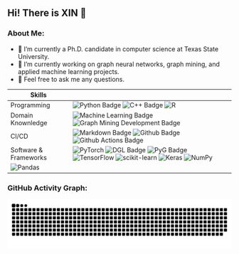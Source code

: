 ## Hi! There is XIN 👋

### About Me:
- 🔭 I’m currently a Ph.D. candidate in computer science at Texas State University.
- 🌱 I’m currently working on graph neural networks, graph mining, and applied machine learning projects.
- 💬 Feel free to ask me any questions.

| Skills |  |
| ---------------------------------------- |----------------------------------------- |
|Programming|![Python Badge](https://img.shields.io/badge/-Python-3776AB?style=flat&logo=Python&logoColor=white) ![C++ Badge](https://img.shields.io/badge/C%2B%2B-00599C?style=flat&logo=c%2B%2B&logoColor=white) ![R](https://img.shields.io/badge/R-%23276DC3.svg?style=flat&logo=R&logoColor=white)|
|Domain Knownledge|![Machine Learning Badge](https://img.shields.io/badge/-Machine%20Learning-01D277?style=flat&logoColor=white) ![Graph Mining Development Badge](https://img.shields.io/badge/-Graph%20Mining-FAB040?style=flat&logoColor=white) |
|CI/CD|![Markdown Badge](https://img.shields.io/badge/-Markdown-2088FF?style=flat&logo=Markdown&logoColor=white) ![Github Badge](https://img.shields.io/badge/-Github%20-2088FF?style=flat&logo=Github&logoColor=white) ![Github Actions Badge](https://img.shields.io/badge/-Git%20-2088FF?style=flat&logo=Git&logoColor=white)|
|Software & Frameworks|![PyTorch](https://img.shields.io/badge/PyTorch-%23EE4C2C.svg?style=flat-square&logo=PyTorch&logoColor=white) ![DGL Badge](https://img.shields.io/badge/-D%20G%20L-2088FF?logo=DGL&logoColor=white&style=flat) ![PyG Badge](https://img.shields.io/badge/PyG-3C2179?logo=pyg&logoColor=fff&style=flat) ![TensorFlow](https://img.shields.io/badge/TensorFlow-%23FF6F00.svg?style=flat-square&logo=TensorFlow&logoColor=white) ![scikit-learn](https://img.shields.io/badge/scikit--learn-%23F7931E.svg?style=flat-square&logo=scikit-learn&logoColor=white) ![Keras](https://img.shields.io/badge/Keras-%23D00000.svg?style=flat-square&logo=Keras&logoColor=white) ![NumPy](https://img.shields.io/badge/numpy-%23013243.svg?style=flat-square&logo=numpy&logoColor=white) 
![Pandas](https://img.shields.io/badge/pandas-%23150458.svg?style=flat-square&logo=pandas&logoColor=white)|





### GitHub Activity Graph:
![](https://raw.githubusercontent.com/xhuang2016/xhuang2016/main/assets/github-snake.svg)   

<!--
**xhuang2016/xhuang2016** is a ✨ _special_ ✨ repository because its `README.md` (this file) appears on your GitHub profile.

Here are some ideas to get you started:

- 🔭 I’m currently working on ...
- 🌱 I’m currently learning ...
- 👯 I’m looking to collaborate on ...
- 🤔 I’m looking for help with ...
- 💬 Ask me about ...
- 📫 How to reach me: ...
- 😄 Pronouns: ...
- ⚡ Fun fact: ...
-->

           

